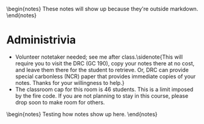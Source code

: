 
\begin{notes}
These notes will show up because they're outside markdown.
\end{notes}


# Administrivia

* Volunteer notetaker needed; see me after class.\sidenote{This will require you to visit the DRC (GC 190), copy your notes there at no cost, and leave them there for the student to retrieve. Or, DRC can provide special carbonless (NCR) paper that provides immediate copies of your notes. Thanks for your willingness to help.}
* The classroom cap for this room is 46 students. This is a limit imposed by the fire code. If you are not planning to stay in this course, please drop soon to make room for others.

\begin{notes}
Testing how notes show up here.
\end{notes}



